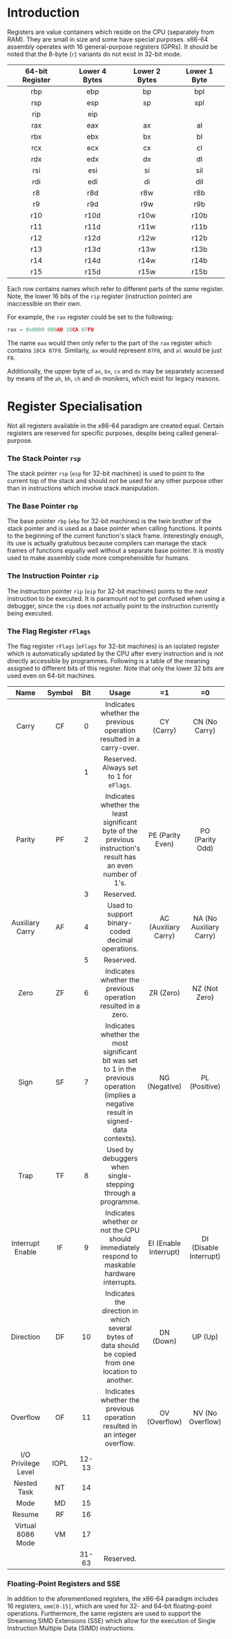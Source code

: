 # Introduction

Registers are value containers which reside on the CPU (separately from RAM). They are small in size and some have special purposes. x86-64 assembly operates with 16 general-purpose registers (GPRs). It should be noted that the 8-byte (`r`) variants do not exist in 32-bit mode.

 64-bit Register | Lower 4 Bytes | Lower 2 Bytes | Lower 1 Byte 
:---------------:|:-------------:|:-------------:|:---------------:
   rbp           |     ebp       |     bp        |     bpl    
   rsp           |     esp       |     sp        |     spl    
   rip           |     eip       |               |            
   rax           |     eax       |     ax        |     al     
   rbx           |     ebx       |     bx        |     bl     
   rcx           |     ecx       |     cx        |     cl     
   rdx           |     edx       |     dx        |     dl     
   rsi           |     esi       |     si        |     sil    
   rdi           |     edi       |     di        |     dil    
   r8            |     r8d       |     r8w       |     r8b    
   r9            |     r9d       |     r9w       |     r9b    
   r10           |     r10d      |     r10w      |     r10b   
   r11           |     r11d      |     r11w      |     r11b  
   r12           |     r12d      |     r12w      |     r12b   
   r13           |     r13d      |     r13w      |     r13b   
   r14           |     r14d      |     r14w      |     r14b   
   r15           |     r15d      |     r15w      |     r15b   

Each row contains names which refer to different parts of the *same* register. Note, the lower 16 bits of the `rip` register (instruction pointer) are inaccessible on their own.

For example, the `rax` register could be set to the following:

```asm
rax = 0x0000 000AB 10CA 07F0
```

The name `eax` would then only refer to the part of the `rax` register which contains `10CA 07F0`. Similarly, `ax` would represent `07F0`, and `al` would be just `F0`.

Additionally, the upper byte of `ax`, `bx`, `cx` and `dx` may be separately accessed by means of the `ah`, `bh`, `ch` and `dh` monikers, which exist for legacy reasons.

# Register Specialisation

Not all registers available in the x86-64 paradigm are created equal. Certain registers are reserved for specific purposes, despite being called general-purpose.

### The Stack Pointer `rsp`

The stack pointer `rsp` (`esp` for 32-bit machines) is used to point to the current top of the stack and should *not* be used for any other purpose other than in instructions which involve stack manipulation.

### The Base Pointer `rbp`

The base pointer `rbp` (`ebp` for 32-bit machines) is the twin brother of the stack pointer and is used as a base pointer when calling functions. It points to the beginning of the current function's stack frame. Interestingly enough, its use is actually gratuitous because compilers can manage the stack frames of functions equally well without a separate base pointer. It is mostly used to make assembly code more comprehensible for humans.

### The Instruction Pointer `rip`

The instruction pointer `rip` (`eip` for 32-bit machines) points to the *next* instruction to be executed. It is paramount not to get confused when using a debugger, since the `rip` does *not* actually point to the instruction currently being executed.

### The Flag Register `rFlags`

The flag register `rFlags` (`eFlags` for 32-bit machines) is an isolated register which is automatically updated by the CPU after every instruction and is not directly accessible by programmes. Following is a table of the meaning assigned to different bits of this register. Note that only the lower 32 bits are used even on 64-bit machines.

|Name|Symbol|Bit|Usage|=1|=0|
|:----:|:------:|:-----:|:-----:|:-----:|:----:|
|Carry|CF|0|Indicates whether the previous operation resulted in a carry-over.|CY (Carry)|CN (No Carry)|
|||1|Reserved. Always set to 1 for `eFlags`.|||
|Parity|PF|2|Indicates whether the least significant byte of the previous instruction's result has an even number of 1's.|PE (Parity Even)|PO (Parity Odd)|
|||3|Reserved.|||
|Auxiliary Carry|AF|4|Used to support binary-coded decimal operations.|AC (Auxiliary Carry)|NA (No Auxiliary Carry)|
|||5|Reserved.|||
|Zero|ZF|6|Indicates whether the previous operation resulted in a zero.|ZR (Zero)|NZ (Not Zero)|
|Sign|SF|7|Indicates whether the most significant bit was set to 1 in the previous operation (implies a negative result in signed-data contexts).|NG (Negative)|PL (Positive)|
|Trap|TF|8|Used by debuggers when single-stepping through a programme.|||
|Interrupt Enable|IF|9|Indicates whether or not the CPU should immediately respond to maskable hardware interrupts.|EI (Enable Interrupt)|DI (Disable Interrupt)|
|Direction|DF|10|Indicates the direction in which several bytes of data should be copied from one location to another.|DN (Down)|UP (Up)|
|Overflow|OF|11|Indicates whether the previous operation resulted in an integer overflow.|OV (Overflow)|NV (No Overflow)|
|I/O Privilege Level|IOPL|12-13||||
|Nested Task|NT|14||||
|Mode|MD|15||||
|Resume|RF|16||||
|Virtual 8086 Mode|VM|17||||
|||31-63|Reserved.|||

### Floating-Point Registers and SSE

In addition to the aforementioned registers, the x86-64 paradigm includes 16 registers, `xmm[0-15]`, which are used for 32- and 64-bit floating-point operations. Furthermore, the same registers are used to support the Streaming SIMD Extensions (SSE) which allow for the execution of Single Instruction Multiple Data (SIMD) instructions.

